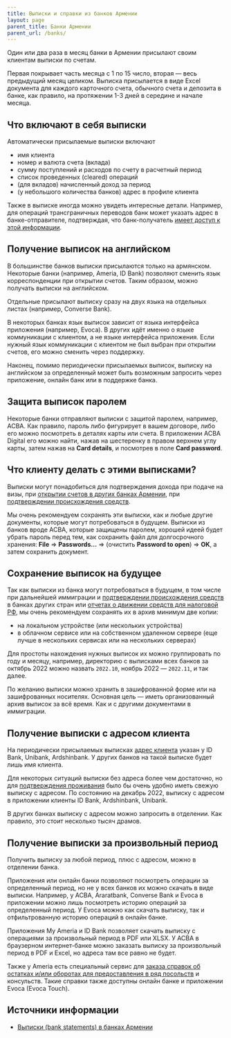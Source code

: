 ```yaml
---
title: Выписки и справки из банков Армении
layout: page
parent_title: Банки Армении
parent_url: /banks/
---
```


Один или два раза в месяц банки в Армении присылают своим клиентам выписки по счетам.

Первая покрывает часть месяца с 1 по 15 число, вторая — весь предыдущий месяц целиком. Выписка присылается в виде Excel документа для каждого карточного счета, обычного счета и депозита в банке, как правило, на протяжении 1-3 дней в середине и начале месяца.

## Что включают в себя выписки

Автоматически присылаемые выписки включают

- имя клиента
- номер и валюта счета (вклада)
- сумму поступлений и расходов по счету в расчетный период
- список проведенных (cleared) операций
- (для вкладов) начисленный доход за период
- (у небольшого количества банков) адрес в профиле клиента

Также в выписке иногда можно увидеть интересные детали. Например, для операций трансграничных переводов банк может указать адрес в банке-отправителе, подтверждая, что банк-получатель [имеет доступ к этой информации](../money/bank-address.md).

## Получение выписок на английском

В большинстве банков выписки присылаются только на армянском. Некоторые банки (например, Ameria, ID Bank) позволяют сменить язык корреспонденции при открытии счетов. Таким образом, можно получать выписки на английском.

Отдельные присылают выписку сразу на двух языка на отдельных листах (например, Converse Bank).

В некоторых банках язык выписок зависит от языка интерфейса приложения (например, Evoca). В других идёт именно о языке коммуникации с клиентом, а не языке интерфейса приложения. Если нужный язык коммуникации с клиентом не был выбран при открытии счетов, его можно сменить через поддержку.

Наконец, помимо периодически присылаемых выписок, выписку на английском за определенный может быть возможным запросить через приложение, онлайн банк или в поддержке банка.

## Защита выписок паролем

Некоторые банки отправляют выписки с защитой паролем, например, ACBA. Как правило, пароль либо фигурирует в вашем договоре, либо его можно посмотреть в деталях карты или счета. В приложении ACBA Digital его можно найти, нажав на шестеренку в правом верхнем углу карты, затем нажав на **Card details**, и посмотрев в поле **Card password**.

## Что клиенту делать с этими выписками?

Выписки могут понадобиться для подтверждения дохода при подаче на визы, при [открытии счетов в других банках Армении](requirements-fl.md), при [подтверждении происхождения средств](../money/proof-of-origin.md).

Мы очень рекомендуем сохранять эти выписки, как и любые другие документы, которые могут потребоваться в будущем. Выписки из банков вроде ACBA, которые защищены паролем, хорошей идеей будет убрать пароль перед тем, как сохранить файл для долгосрочного хранения: **File** ⇒ **Passwords…** ⇒ (очистить **Password to open**) ⇒ **OK**, а затем сохранить документ.

## Сохранение выписок на будущее

Так как выписки из банка могут потребоваться в будущем, в том числе при дальнейшей иммиграции и [подтверждении происхождения средств](../money/proof-of-origin.md) в банках других стран или [отчетах о движении средств для налоговой РФ](../russia/notifications.md), мы очень рекомендуем сохранять их в архив минимум две копии:

- на локальном устройстве (или нескольких устройства)
- в облачном сервисе или на собственном удаленном сервере (еще лучше в нескольких сервисах или на нескольких серверах)

Для простоты нахождения нужных выписок их можно группировать по году и месяцу, например, директорию с выписками всех банков за октябрь 2022 можно назвать `2022.10`, ноябрь 2022 — `2022.11`, и так далее.

По желанию выписки можно хранить в зашифрованной форме или на зашифрованных носителях. Основная цель — иметь организованный архив выписок за всё время. Как и с другими документами в иммиграции.

## Получение выписки с адресом клиента

На периодически присылаемых выписках [адрес клиента](../money/bank-address.md) указан у ID Bank, Unibank, Ardshinbank. У других банков на такой выписке будет лишь имя клиента.

Для некоторых ситуаций выписки без адреса более чем достаточно, но для [подтверждения проживания](../documents/proof-of-residence.md) было бы очень удобно иметь свежую выписку с адресом. По состоянию на декабрь 2022, выписку с адресом в приложении клиенты ID Bank, Ardshinbank, Unibank.

В других банках выписку с адресом можно запросить в отделении. Как правило, это стоит несколько тысяч драмов.

## Получение выписки за произвольный период

Получить выписку за любой период, плюс с адресом, можно в отделении банка.

Приложения или онлайн банки позволяют посмотреть операции за определенный период, но не у всех банков их можно скачать в виде выписки. Например, у ACBA, Araratbank, Converse Bank и Evoca в приложении можно лишь посмотреть историю операций за определенный период. У Evoca можно как скачать выписку, так и отфильтрованную историю операций в онлайн банке.

Приложения My Ameria и ID Bank позволяет скачать выписку с операциями за произвольный период в PDF или XLSX. У ACBA в браузерном интернет-банке можно заказать выписку за произвольный период в PDF и Excel, но адреса там все равно не будет.

Также у Ameria есть специальный сервис для [заказа справок об остатках и/или оборотах для предоставления в ряд посольств](https://ameriabank.am/Embassy/ru-RU) и консульств. Такие справки также доступны онлайн банке и приложении Evoca (Evoca Touch).

## Источники информации

- [Выписки (bank statements) в банках Армении](https://www.notion.so/72ccfdc5da314978ac74e90282eb29a7)
